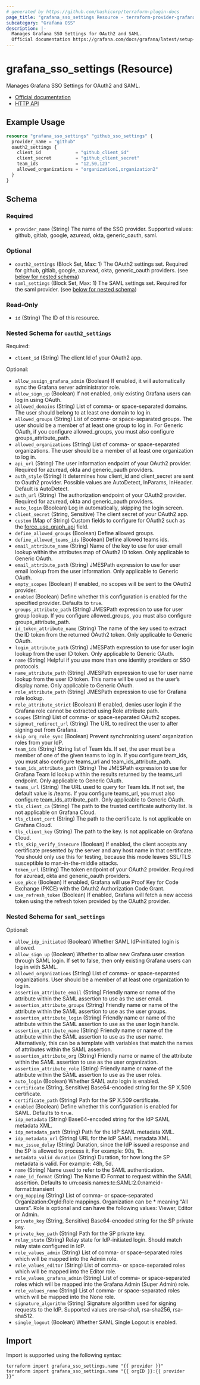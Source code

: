 ```yaml
---
# generated by https://github.com/hashicorp/terraform-plugin-docs
page_title: "grafana_sso_settings Resource - terraform-provider-grafana"
subcategory: "Grafana OSS"
description: |-
  Manages Grafana SSO Settings for OAuth2 and SAML.
  Official documentation https://grafana.com/docs/grafana/latest/setup-grafana/configure-security/configure-authentication/HTTP API https://grafana.com/docs/grafana/latest/developers/http_api/sso-settings/
---
```


# grafana_sso_settings (Resource)

Manages Grafana SSO Settings for OAuth2 and SAML.

* [Official documentation](https://grafana.com/docs/grafana/latest/setup-grafana/configure-security/configure-authentication/)
* [HTTP API](https://grafana.com/docs/grafana/latest/developers/http_api/sso-settings/)

## Example Usage

```terraform
resource "grafana_sso_settings" "github_sso_settings" {
  provider_name = "github"
  oauth2_settings {
    client_id             = "github_client_id"
    client_secret         = "github_client_secret"
    team_ids              = "12,50,123"
    allowed_organizations = "organization1,organization2"
  }
}
```

<!-- schema generated by tfplugindocs -->
## Schema

### Required

- `provider_name` (String) The name of the SSO provider. Supported values: github, gitlab, google, azuread, okta, generic_oauth, saml.

### Optional

- `oauth2_settings` (Block Set, Max: 1) The OAuth2 settings set. Required for github, gitlab, google, azuread, okta, generic_oauth providers. (see [below for nested schema](#nestedblock--oauth2_settings))
- `saml_settings` (Block Set, Max: 1) The SAML settings set. Required for the saml provider. (see [below for nested schema](#nestedblock--saml_settings))

### Read-Only

- `id` (String) The ID of this resource.

<a id="nestedblock--oauth2_settings"></a>
### Nested Schema for `oauth2_settings`

Required:

- `client_id` (String) The client Id of your OAuth2 app.

Optional:

- `allow_assign_grafana_admin` (Boolean) If enabled, it will automatically sync the Grafana server administrator role.
- `allow_sign_up` (Boolean) If not enabled, only existing Grafana users can log in using OAuth.
- `allowed_domains` (String) List of comma- or space-separated domains. The user should belong to at least one domain to log in.
- `allowed_groups` (String) List of comma- or space-separated groups. The user should be a member of at least one group to log in. For Generic OAuth, if you configure allowed_groups, you must also configure groups_attribute_path.
- `allowed_organizations` (String) List of comma- or space-separated organizations. The user should be a member of at least one organization to log in.
- `api_url` (String) The user information endpoint of your OAuth2 provider. Required for azuread, okta and generic_oauth providers.
- `auth_style` (String) It determines how client_id and client_secret are sent to Oauth2 provider. Possible values are AutoDetect, InParams, InHeader. Default is AutoDetect.
- `auth_url` (String) The authorization endpoint of your OAuth2 provider. Required for azuread, okta and generic_oauth providers.
- `auto_login` (Boolean) Log in automatically, skipping the login screen.
- `client_secret` (String, Sensitive) The client secret of your OAuth2 app.
- `custom` (Map of String) Custom fields to configure for OAuth2 such as the [force_use_graph_api](https://grafana.com/docs/grafana/latest/setup-grafana/configure-security/configure-authentication/azuread/#force-fetching-groups-from-microsoft-graph-api) field.
- `define_allowed_groups` (Boolean) Define allowed groups.
- `define_allowed_teams_ids` (Boolean) Define allowed teams ids.
- `email_attribute_name` (String) Name of the key to use for user email lookup within the attributes map of OAuth2 ID token. Only applicable to Generic OAuth.
- `email_attribute_path` (String) JMESPath expression to use for user email lookup from the user information. Only applicable to Generic OAuth.
- `empty_scopes` (Boolean) If enabled, no scopes will be sent to the OAuth2 provider.
- `enabled` (Boolean) Define whether this configuration is enabled for the specified provider. Defaults to `true`.
- `groups_attribute_path` (String) JMESPath expression to use for user group lookup. If you configure allowed_groups, you must also configure groups_attribute_path.
- `id_token_attribute_name` (String) The name of the key used to extract the ID token from the returned OAuth2 token. Only applicable to Generic OAuth.
- `login_attribute_path` (String) JMESPath expression to use for user login lookup from the user ID token. Only applicable to Generic OAuth.
- `name` (String) Helpful if you use more than one identity providers or SSO protocols.
- `name_attribute_path` (String) JMESPath expression to use for user name lookup from the user ID token. This name will be used as the user’s display name. Only applicable to Generic OAuth.
- `role_attribute_path` (String) JMESPath expression to use for Grafana role lookup.
- `role_attribute_strict` (Boolean) If enabled, denies user login if the Grafana role cannot be extracted using Role attribute path.
- `scopes` (String) List of comma- or space-separated OAuth2 scopes.
- `signout_redirect_url` (String) The URL to redirect the user to after signing out from Grafana.
- `skip_org_role_sync` (Boolean) Prevent synchronizing users’ organization roles from your IdP.
- `team_ids` (String) String list of Team Ids. If set, the user must be a member of one of the given teams to log in. If you configure team_ids, you must also configure teams_url and team_ids_attribute_path.
- `team_ids_attribute_path` (String) The JMESPath expression to use for Grafana Team Id lookup within the results returned by the teams_url endpoint. Only applicable to Generic OAuth.
- `teams_url` (String) The URL used to query for Team Ids. If not set, the default value is /teams. If you configure teams_url, you must also configure team_ids_attribute_path. Only applicable to Generic OAuth.
- `tls_client_ca` (String) The path to the trusted certificate authority list. Is not applicable on Grafana Cloud.
- `tls_client_cert` (String) The path to the certificate. Is not applicable on Grafana Cloud.
- `tls_client_key` (String) The path to the key. Is not applicable on Grafana Cloud.
- `tls_skip_verify_insecure` (Boolean) If enabled, the client accepts any certificate presented by the server and any host name in that certificate. You should only use this for testing, because this mode leaves SSL/TLS susceptible to man-in-the-middle attacks.
- `token_url` (String) The token endpoint of your OAuth2 provider. Required for azuread, okta and generic_oauth providers.
- `use_pkce` (Boolean) If enabled, Grafana will use Proof Key for Code Exchange (PKCE) with the OAuth2 Authorization Code Grant.
- `use_refresh_token` (Boolean) If enabled, Grafana will fetch a new access token using the refresh token provided by the OAuth2 provider.


<a id="nestedblock--saml_settings"></a>
### Nested Schema for `saml_settings`

Optional:

- `allow_idp_initiated` (Boolean) Whether SAML IdP-initiated login is allowed.
- `allow_sign_up` (Boolean) Whether to allow new Grafana user creation through SAML login. If set to false, then only existing Grafana users can log in with SAML.
- `allowed_organizations` (String) List of comma- or space-separated organizations. User should be a member of at least one organization to log in.
- `assertion_attribute_email` (String) Friendly name or name of the attribute within the SAML assertion to use as the user email.
- `assertion_attribute_groups` (String) Friendly name or name of the attribute within the SAML assertion to use as the user groups.
- `assertion_attribute_login` (String) Friendly name or name of the attribute within the SAML assertion to use as the user login handle.
- `assertion_attribute_name` (String) Friendly name or name of the attribute within the SAML assertion to use as the user name. Alternatively, this can be a template with variables that match the names of attributes within the SAML assertion.
- `assertion_attribute_org` (String) Friendly name or name of the attribute within the SAML assertion to use as the user organization.
- `assertion_attribute_role` (String) Friendly name or name of the attribute within the SAML assertion to use as the user roles.
- `auto_login` (Boolean) Whether SAML auto login is enabled.
- `certificate` (String, Sensitive) Base64-encoded string for the SP X.509 certificate.
- `certificate_path` (String) Path for the SP X.509 certificate.
- `enabled` (Boolean) Define whether this configuration is enabled for SAML. Defaults to `true`.
- `idp_metadata` (String) Base64-encoded string for the IdP SAML metadata XML.
- `idp_metadata_path` (String) Path for the IdP SAML metadata XML.
- `idp_metadata_url` (String) URL for the IdP SAML metadata XML.
- `max_issue_delay` (String) Duration, since the IdP issued a response and the SP is allowed to process it. For example: 90s, 1h.
- `metadata_valid_duration` (String) Duration, for how long the SP metadata is valid. For example: 48h, 5d.
- `name` (String) Name used to refer to the SAML authentication.
- `name_id_format` (String) The Name ID Format to request within the SAML assertion. Defaults to urn:oasis:names:tc:SAML:2.0:nameid-format:transient
- `org_mapping` (String) List of comma- or space-separated Organization:OrgId:Role mappings. Organization can be * meaning “All users”. Role is optional and can have the following values: Viewer, Editor or Admin.
- `private_key` (String, Sensitive) Base64-encoded string for the SP private key.
- `private_key_path` (String) Path for the SP private key.
- `relay_state` (String) Relay state for IdP-initiated login. Should match relay state configured in IdP.
- `role_values_admin` (String) List of comma- or space-separated roles which will be mapped into the Admin role.
- `role_values_editor` (String) List of comma- or space-separated roles which will be mapped into the Editor role.
- `role_values_grafana_admin` (String) List of comma- or space-separated roles which will be mapped into the Grafana Admin (Super Admin) role.
- `role_values_none` (String) List of comma- or space-separated roles which will be mapped into the None role.
- `signature_algorithm` (String) Signature algorithm used for signing requests to the IdP. Supported values are rsa-sha1, rsa-sha256, rsa-sha512.
- `single_logout` (Boolean) Whether SAML Single Logout is enabled.

## Import

Import is supported using the following syntax:

```shell
terraform import grafana_sso_settings.name "{{ provider }}"
terraform import grafana_sso_settings.name "{{ orgID }}:{{ provider }}"
```
